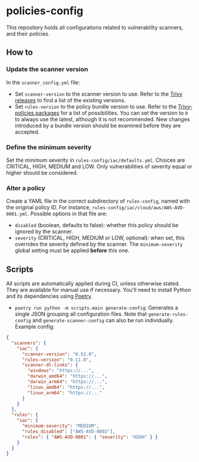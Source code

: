 # policies-config

This repository holds all configurations related to vulnerability scanners, and their policies.

## How to

### Update the scanner version

In the `scanner_config.yml` file:

- Set `scanner-version` to the scanner version to use. Refer to the [Trivy releases](https://github.com/aquasecurity/trivy/releases) to find a list of the existing versions.
- Set `rules-version` to the policy bundle version to use. Refer to the [Trivy-policies packages](https://github.com/aquasecurity/trivy-checks/pkgs/container/trivy-policies) for a list of possibilities. You can set the version to `0` to always use the latest, although it is not recommended. New changes introduced by a bundle version should be examined before they are accepted.

### Define the minimum severity

Set the minimum severity in `rules-config/iac/defaults.yml`. Choices are CRITICAL, HIGH, MEDIUM and LOW. Only vulnerabilities of severity equal or higher should be considered.

### Alter a policy

Create a YAML file in the correct subdirectory of `rules-config`, named with the original policy ID. For instance, `rules-config/iac/cloud/aws/AWS-AVD-0001.yml`.
Possible options in that file are:

- `disabled` (boolean, defaults to false): whether this policy should be ignored by the scanner.
- `severity` (CRITICAL, HIGH, MEDIUM or LOW, optional): when set, this overrides the severity defined by the scanner. The `minimum-severity` global setting must be applied **before** this one.

## Scripts

All scripts are automatically applied during CI, unless otherwise stated. They are available for manual use if necessary.
You'll need to install Python and its dependencies using [Poetry](https://python-poetry.org/docs/#installation).

- `poetry run python -m scripts.main generate-config`: Generates a single JSON grouping all configuration files. Note that `generate-rules-config` and `generate-scanner-config` can also be run individually. Example config:

```json
{
  "scanners": {
    "iac": {
      "scanner-version": "0.52.0",
      "rules-version": "0.11.0",
      "scanner-dl-links": {
        "windows": "https://...",
        "darwin_amd64": "https://...",
        "darwin_arm64": "https://...",
        "linux_amd64": "https://...",
        "linux_arm64": "https://..."
      }
    }
  },
  "rules": {
    "iac": {
      "minimum-severity": "MEDIUM",
      "rules_disabled": ["AWS-AVD-0002"],
      "rules": { "AWS-AVD-0001": { "severity": "HIGH" } }
    }
  }
}
```
